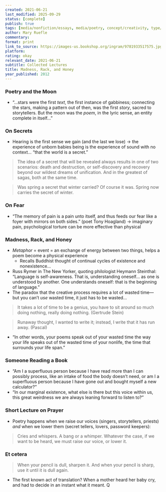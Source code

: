 ```yaml
---
created: 2021-06-21
last_modified: 2025-09-29
status: [complete]
publish: true
tags: [media/nonfiction/essays, media/poetry, concept/creativity, type/notes]
author: Mary Ruefle
commentary:
format: print
link_to_source: https://images-us.bookshop.org/ingram/9781933517575.jpg?v=enc-v1
platform:
rating: okay
relevant_date: 2021-06-21
subtitle: Collected Lectures
title: Madness, Rack, and Honey
year_published: 2012
---
```


### Poetry and the Moon

- “…stars were the first *text*, the first instance of gabbiness; connecting the stars, making a pattern out of then, was the first *story*, sacred to storytellers. But the moon was the *poem*, in the lyric sense, an entity complete in itself…”

### On Secrets

- Hearing is the first sense we gain (and the last we lose) → the experience of unborn babies being is the experience of sound with no context… “that the world is a secret.”

> The idea of a secret that will be revealed always results in one of two scenarios: death and destruction, or self-discovery and recovery beyond our wildest dreams of unification. And in the greatest of sagas, both at the same time.

> Was spring a secret that winter carried? Of course it was. Spring now carries the secret of winter.

### On Fear

- “The memory of pain is a pain unto itself, and thus feeds our fear like a foyer with mirrors on both sides.” (poet Tony Hoagland) → imaginary pain, psychological torture can be more effective than physical

### Madness, Rack, and Honey

- *Metaphor* = event = an exchange of energy between two things, helps a poem become a physical experience
    - Recalls Buddhist thought of continual cycles of existence and nonexistence…
- Russ Rymer in The New Yorker, quoting philologist Heymann Steinthal: “Language is self-awareness. That is, understanding oneself… as one is understood by another. One understands oneself: that is the beginning of language.”
- The paradox that the creative process requires a lot of wasted time— but you can’t *use* wasted time, it just has to be wasted…

> It takes a lot of time to be a genius, you have to sit around so much doing nothing, really doing nothing. (Gertrude Stein)

> Runaway thought, I wanted to write it; instead, I write that it has run away. (Pascal)

- “In other words, your poems speak out of your wasted time the way your life speaks out of the wasted time of your nonlife, the time that surrounds your life span.”

### Someone Reading a Book

- “Am I a superfluous person because I have read more than I can possibly process, like an intake of food the body doesn’t need, or am I a superfluous person because I have gone out and bought myself a new calculator?”
- “In our marginal existence, what else is there but this voice within us, this great weirdness we are always leaning forward to listen to?”

### Short Lecture on Prayer

- Poetry happens when we raise our voices (singers, storytellers, priests) *and* when we lower them (secret tellers, lovers, password keepers):

> Cries and whispers. A bang or a whimper. Whatever the case, if we want to be heard, we must raise our voice, or lower it.

### Et cetera

> When your pencil is dull, sharpen it. And when your pencil is sharp, use it until it is dull again.

- The first known act of translation? When a mother heard her baby cry, and had to decide in an instant what it meant. Q
